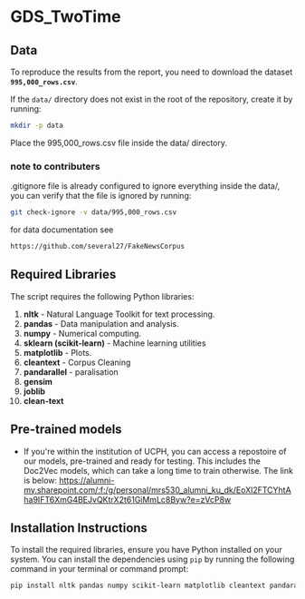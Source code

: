 # GDS_TwoTime

## Data

To reproduce the results from the report, you need to download the dataset **`995,000_rows.csv`**.

If the `data/` directory does not exist in the root of the repository, create it by running:

```sh
mkdir -p data
```
Place the 995,000_rows.csv file inside the data/ directory.

### note to contributers
.gitignore file is already configured to ignore everything inside the data/, you can verify that the file is ignored by running:
```sh
git check-ignore -v data/995,000_rows.csv
```
for data documentation see
```sh
https://github.com/several27/FakeNewsCorpus
```

## Required Libraries
The script requires the following Python libraries:

1. **nltk** - Natural Language Toolkit for text processing.
2. **pandas** - Data manipulation and analysis.
3. **numpy** - Numerical computing.
4. **sklearn (scikit-learn)** - Machine learning utilities
5. **matplotlib** - Plots.
6. **cleantext** - Corpus Cleaning
7. **pandarallel** - paralisation
8. **gensim**
9. **joblib**
10. **clean-text**

## Pre-trained models
- If you're within the institution of UCPH, you can access a repostoire of our models, pre-trained and ready for testing. This includes the Doc2Vec models, which can take a long time to train otherwise. The link is below:
https://alumni-my.sharepoint.com/:f:/g/personal/mrs530_alumni_ku_dk/EoXl2FTCYhtAha9IFT6XmG4BEJvQKtrX2t61GiMmLc8Byw?e=zVcP8w

## Installation Instructions
To install the required libraries, ensure you have Python installed on your system. You can install the dependencies using `pip` by running the following command in your terminal or command prompt:

```bash
pip install nltk pandas numpy scikit-learn matplotlib cleantext pandarallel
```


